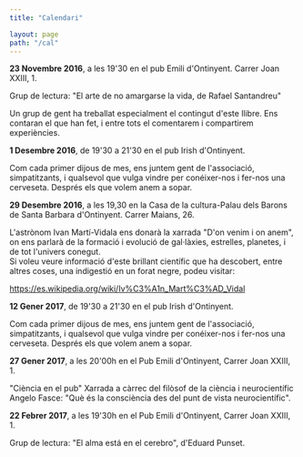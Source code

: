 ```yaml
---
title: "Calendari"

layout: page
path: "/cal"
---
```


**23 Novembre 2016**, a les 19'30 en el pub Emili d'Ontinyent. Carrer Joan XXIII, 1.

Grup de lectura: "El arte de no amargarse la vida, de Rafael Santandreu"

  Un grup de gent ha treballat especialment el contingut d'este llibre. Ens contaran el que han fet, i entre tots el comentarem i compartirem experiències.

**1 Desembre 2016**, de 19'30 a 21'30 en el pub Irish d'Ontinyent.

Com cada primer dijous de mes, ens juntem gent de l'associació, simpatitzants, i qualsevol que vulga vindre per conéixer-nos i fer-nos una cerveseta. Després els que volem anem a sopar.


**29 Desembre 2016**, a les 19,30 en la Casa de la cultura-Palau dels Barons de Santa Barbara d'Ontinyent. Carrer Maians, 26.

L'astrònom Ivan Martí-Vidala ens donarà la xarrada "D'on venim i on anem", on ens parlarà de la formació i evolució de gal·làxies, estrelles, planetes, i de tot l'univers conegut.       
Si voleu veure informació d'este brillant científic que ha descobert, entre altres coses, una indigestió en un forat negre, podeu visitar:

  https://es.wikipedia.org/wiki/Iv%C3%A1n_Mart%C3%AD_Vidal

**12 Gener 2017**, de 19'30 a 21'30 en el pub Irish d'Ontinyent.

Com cada primer dijous de mes, ens juntem gent de l'associació, simpatitzants, i qualsevol que vulga vindre per conéixer-nos i fer-nos una cerveseta. Després els que volem anem a sopar.  


**27 Gener 2017**, a les 20'00h en el Pub Emili d'Ontinyent, Carrer Joan XXIII, 1.

"Ciència en el pub"
Xarrada a càrrec del filòsof de la ciència i neurocientífic Angelo Fasce: "Què és la consciència des del punt de vista neurocientífic".

**22 Febrer 2017**, a les 19'30h en el Pub Emili d'Ontinyent, Carrer Joan XXIII, 1.

Grup de lectura: "El alma está en el cerebro", d'Eduard Punset.

  
